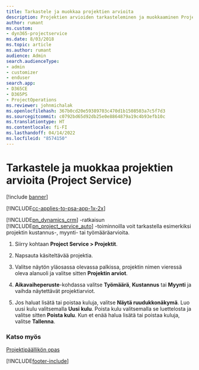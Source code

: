 ```yaml
---
title: Tarkastele ja muokkaa projektien arvioita
description: Projektien arvioiden tarkasteleminen ja muokkaaminen Project Servicessä
author: rumant
ms.custom:
- dyn365-projectservice
ms.date: 8/03/2018
ms.topic: article
ms.author: rumant
audience: Admin
search.audienceType:
- admin
- customizer
- enduser
search.app:
- D365CE
- D365PS
- ProjectOperations
ms.reviewer: johnmichalak
ms.openlocfilehash: 367b0cd20e59389703c470d1b1508503a7c5f7d3
ms.sourcegitcommit: c0792bd65d92db25e0e8864879a19c4b93efb10c
ms.translationtype: HT
ms.contentlocale: fi-FI
ms.lasthandoff: 04/14/2022
ms.locfileid: "8574150"
---
```

# <a name="view-and-edit-project-estimates-project-service"></a>Tarkastele ja muokkaa projektien arvioita (Project Service)

[!include [banner](../includes/psa-now-project-operations.md)]

[!INCLUDE[cc-applies-to-psa-app-1x-2x](../includes/cc-applies-to-psa-app-1x-2x.md)]

[!INCLUDE[pn_dynamics_crm](../includes/pn-dynamics-crm.md)] -ratkaisun [!INCLUDE[pn_project_service_auto](../includes/pn-project-service-auto.md)] -toiminnoilla voit tarkastella esimerkiksi projektin kustannus-, myynti- tai työmääräarvioita.  
  
1.  Siirry kohtaan **Project Service > Projektit**.  
  
2.  Napsauta käsiteltävää projektia.  
  
3.  Valitse näytön yläosassa olevassa palkissa, projektin nimen vieressä oleva alanuoli ja valitse sitten **Projektin arviot**.  
  
4.  **Aikavaiheperuste**-kohdassa valitse **Työmäärä**, **Kustannus** tai **Myynti** ja vaihda näytettävät projektiarviot.  
  
5.  Jos haluat lisätä tai poistaa kuluja, valitse **Näytä ruudukkonäkymä**. Luo uusi kulu valitsemalla **Uusi kulu**. Poista kulu valitsemalla se luettelosta ja valitse sitten **Poista kulu**. Kun et enää halua lisätä tai poistaa kuluja, valitse **Tallenna**.  
  
### <a name="see-also"></a>Katso myös  
 [Projektipäällikön opas](../psa/project-manager-guide.md)


[!INCLUDE[footer-include](../includes/footer-banner.md)]
